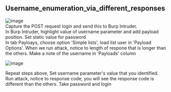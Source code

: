 ## Username_enumeration_via_different_responses  

![image](https://user-images.githubusercontent.com/22276823/123829029-4b4c1d80-d92c-11eb-9c6f-49bb4e5be757.png)  
Capture the POST request login and send this to Burp Intruder.  
In Burp Intruder, highlight value of username parameter and add payload position. Set static value for password  
In tab Payloays, choose option 'Simple lists', load list user in 'Payload Options'. When we run attack, notice to length of respone that is longer than the others. Make a note of the username in 'Payloads' column  

![image](https://user-images.githubusercontent.com/22276823/123829214-73d41780-d92c-11eb-8090-d83eca13343f.png)

Repeat steps above, Set username parameter's value that you identified. Run attack, notice to response code, you will see the response code is different than the others. Take password and login
